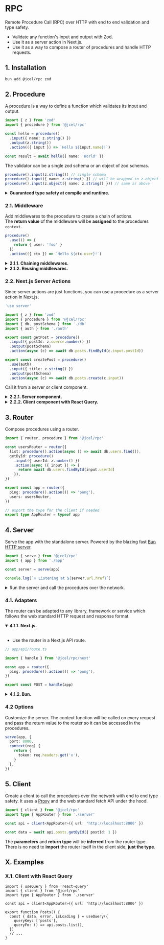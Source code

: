 # RPC

Remote Procedure Call (RPC) over HTTP with end to end validation and type safety.

- Validate any function's input and output with Zod.
- Use it as a server action in Next.js.
- Use it as a way to compose a router of procedures and handle HTTP requests.

## 1. Installation

```bash
bun add @jcel/rpc zod
```

## 2. Procedure

A procedure is a way to define a function which validates its input and output.

```ts
import { z } from 'zod'
import { procedure } from '@jcel/rpc'

const hello = procedure()
  .input({ name: z.string() })
  .output(z.string())
  .action(({ input }) => `Hello ${input.name}!`)

const result = await hello({ name: 'World' })
```

The validator can be a single zod schema or an object of zod schemas.

```ts
procedure().input(z.string()) // single schema
procedure().input({ name: z.string() }) // will be wrapped in z.object
procedure().input(z.object({ name: z.string() })) // same as above
```

<details>
<summary>
  <b>Guaranteed type safety at compile and runtime.</b>
</summary></br>

- If the input is provided, the input value will be inferred and validated accordingly.

```ts
const hello = procedure()
  .input(z.string())
  .action(() => {})

hello(1) // error: expected string, got number
```

- If the output is provided, the return value of the action will be inferred and validated accordingly.

```ts
procedure()
  .output(z.string())
  .action(() => 1) // error: expected string, got number
```

</details>

### 2.1. Middleware

Add middlewares to the procedure to create a chain of actions.<br>
The **return value** of the middleware will be **assigned** to the procedures `context`.

```ts
procedure()
  .use(() => {
    return { user: 'foo' }
  })
  .action(({ ctx }) => `Hello ${ctx.user}!`)
```

<details>
<summary>
  <b>2.1.1. Chaining middlewares.</b>
</summary></br>

- Think of it as a pipeline where the context is passed from one middleware to another.

```ts
async function auth() {
  const session = await getSession() // -> { user } | null
  if (!session) throw new Error('Unauthorized')
  return { user: session.user } // infer non-null user
}

function admin({ ctx }) {
  if (ctx.user.role !== 'admin') {
    throw new Error('Forbidden')
  }
  return ctx
}

procedure()
  .use(auth)
  .use(admin)
  .action(({ ctx }) => {
    console.log('Admin:', ctx.user.name)
  })
```

</details>

<details>
<summary>
  <b>2.1.2. Reusing middlewares.</b>
</summary></br>

- Define a middleware once and reuse it across multiple procedures.

```ts
const authed = procedure().use(auth)

const hello = authed.action(({ ctx }) => `Hello ${ctx.user}!`)
const bye = authed.action(({ ctx }) => `Bye ${ctx.user}!`)
```

</details>

### 2.2. Next.js Server Actions

Since server actions are just functions, you can use a procedure as a server action in Next.js.

```ts
'use server'

import { z } from 'zod'
import { procedure } from '@jcel/rpc'
import { db, postSchema } from './db'
import { auth } from './auth'

export const getPost = procedure()
  .input({ postId: z.coerce.number() })
  .output(postSchema)
  .action(async (c) => await db.posts.findById(c.input.postId))

export const createPost = procedure()
  .use(auth)
  .input({ title: z.string() })
  .output(postSchema)
  .action(async (c) => await db.posts.create(c.input))
```

Call it from a server or client component.

<details>
<summary>
  <b>2.2.1. Server component.</b>
</summary>

```tsx
// app/posts/[id]/page.tsx

import { getPost } from '@/actions'

export default async function Page({ params }) {
  const post = await getPost({ postId: params.id })

  return <div>{post.title}</div>
}
```

</details>

<details>
<summary>
  <b>2.2.2. Client component with React Query.</b>
</summary>

```tsx
// components/post-form.tsx

'use client'

import { useMutation } from 'react-query'
import { createPost } from '@/actions'

export function PostForm() {
  const [title, setTitle] = useState('')

  const { mutate, error, isPending } = useMutation({
    mutationKey: ['create-post'],
    mutationFn: createPost,
  })

  return (
    <form
      onSubmit={(e) => {
        e.preventDefault()
        mutate({ title })
      }}
    >
      <input value={title} onChange={(e) => setTitle(e.target.value)} />
      {error && <div>{error.message}</div>}
      <button type="submit" disabled={isPending}>
        Submit
      </button>
    </form>
  )
}
```

</details>

## 3. Router

Compose procedures using a router.

```ts
import { router, procedure } from '@jcel/rpc'

const usersRouter = router({
  list: procedure().action(async () => await db.users.find()),
  getById: procedure()
    .input({ userId: z.number() })
    .action(async ({ input }) => {
      return await db.users.findById(input.userId)
    }),
})

export const app = router({
  ping: procedure().action(() => 'pong'),
  users: usersRouter,
})

// export the type for the client if needed
export type AppRouter = typeof app
```

<!-- ### 4.1. Initialize the router and handle requests.

```ts
import { app } from './app'

// Setup inner machinery.
const handle = app.init()

const req = {
  path: 'users.list',
  body: undefined,
}

// Handle the request.
const result = handle(req)
``` -->

## 4. Server

Serve the app with the standalone server. Powered by the blazing fast [Bun HTTP server](https://bun.sh/docs/api/http).

```ts
import { serve } from '@jcel/rpc'
import { app } from './app'

const server = serve(app)

console.log(`🔥 Listening at ${server.url.href}`)
```

<details>
<summary>
  Run the server and call the procedures over the network.
</summary>

```bash
bun run server.ts

curl -X POST 'localhost:8000?p=ping' # -> pong

curl -X POST 'localhost:8000?p=users.list' # -> [...]
```

</details>

### 4.1. Adapters

The router can be adapted to any library, framework or service which follows the web standard HTTP request and response format.

<details open>
<summary>
  <b>4.1.1. Next.js.</b>
</summary></br>

- Use the router in a Next.js API route.

```ts
// app/api/route.ts

import { handle } from '@jcel/rpc/next'

const app = router({
  ping: procedure().action(() => 'pong'),
})

export const POST = handle(app)
```

</details>

<details>
<summary>
  <b>4.1.2. Bun.</b>
</summary></br>

- This is what the standalone server uses under the hood.

```ts
import { handle } from '@jcel/rpc/bun'
import { app } from './app'

export default handle(app)
```

</details>

### 4.2 Options

Customize the server. The context function will be called on every request and pass the return value to the router so it can be accessed in the procedures.

```ts
serve(app, {
  port: 8000,
  context(req) {
    return {
      token: req.headers.get('x'),
    }
  },
})
```

## 5. Client

Create a client to call the procedures over the network with end to end type safety. It uses a [Proxy](https://developer.mozilla.org/en-US/docs/Web/JavaScript/Reference/Global_Objects/Proxy) and the web standard fetch API under the hood.

```ts
import { client } from '@jcel/rpc'
import type { AppRouter } from './server'

const api = client<AppRouter>({ url: 'http://localhost:8000' })

const data = await api.posts.getById({ postId: 1 })
```

The **parameters** and **return type** will be **inferred** from the router type.</br>
There is no need to **import** the router itself in the client side, **just the type**.

## X. Examples

### X.1. Client with React Query

```tsx
import { useQuery } from 'react-query'
import { client } from '@jcel/rpc'
import type { AppRouter } from './server'

const api = client<AppRouter>({ url: 'http://localhost:8000' })

export function Posts() {
  const { data, error, isLoading } = useQuery({
    queryKey: ['posts'],
    queryFn: () => api.posts.list(),
  })
  // ...
}
```
